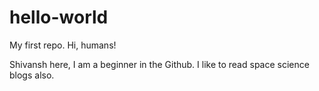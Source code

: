 # hello-world
My first repo.
Hi, humans!

Shivansh here, I am a beginner in the Github.
I like to read space science blogs also.
